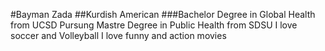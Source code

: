 #Bayman Zada
##Kurdish American
###Bachelor Degree in Global Health from UCSD
Pursung Mastre Degree in Public Health from SDSU
I love soccer and Volleyball
I love funny and action movies
